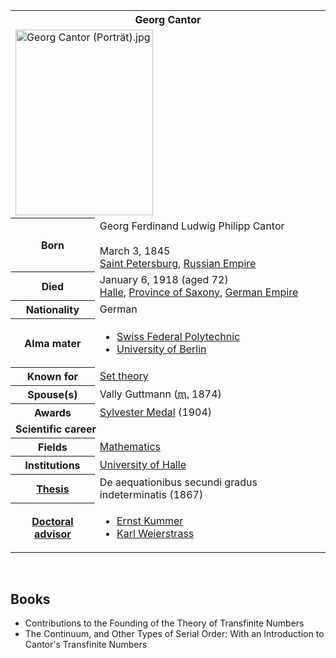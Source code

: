 
<table class="infobox biography vcard">
<tbody>
<tr>
<th colspan="2">
<div class="fn">Georg Cantor</div>
</th>
</tr>
<tr>
<td colspan="2"><a class="image" href="220px-Georg_Cantor_(Porträt).jpg"><img src="220px-Georg_Cantor_(Porträt).jpg" srcset="220px-Georg_Cantor_(Porträt).jpg" alt="Georg Cantor (Portr&auml;t).jpg" width="220" height="297" data-file-width="1184" data-file-height="1600" /></a></td>
</tr>
<tr>
<th scope="row">Born</th>
<td>
<div class="nickname">Georg Ferdinand Ludwig Philipp Cantor</div>
<br />March 3, 1845<br />
<div class="birthplace"><a title="Saint Petersburg" href="https://en.wikipedia.org/wiki/Saint_Petersburg">Saint Petersburg</a>,&nbsp;<a title="Russian Empire" href="https://en.wikipedia.org/wiki/Russian_Empire">Russian Empire</a></div>
</td>
</tr>
<tr>
<th scope="row">Died</th>
<td>January 6, 1918&nbsp;(aged&nbsp;72)<br />
<div class="deathplace"><a title="Halle (Saale)" href="https://en.wikipedia.org/wiki/Halle_(Saale)">Halle</a>,&nbsp;<a title="Province of Saxony" href="https://en.wikipedia.org/wiki/Province_of_Saxony">Province of Saxony</a>,&nbsp;<a title="German Empire" href="https://en.wikipedia.org/wiki/German_Empire">German Empire</a></div>
</td>
</tr>
<tr>
<th scope="row">Nationality</th>
<td class="category">German</td>
</tr>
<tr>
<th scope="row">Alma&nbsp;mater</th>
<td>
<div class="plainlist">
<ul>
<li><a title="ETH Zurich" href="https://en.wikipedia.org/wiki/ETH_Zurich">Swiss Federal Polytechnic</a></li>
<li><a title="Humboldt University of Berlin" href="https://en.wikipedia.org/wiki/Humboldt_University_of_Berlin">University of Berlin</a></li>
</ul>
</div>
</td>
</tr>
<tr>
<th scope="row">Known&nbsp;for</th>
<td><a title="Set theory" href="https://en.wikipedia.org/wiki/Set_theory">Set theory</a></td>
</tr>
<tr>
<th scope="row"><span class="nowrap">Spouse(s)</span></th>
<td>
<div>Vally Guttmann (<abbr title="married">m.</abbr>&nbsp;1874)</div>
</td>
</tr>
<tr>
<th scope="row">Awards</th>
<td><a title="Sylvester Medal" href="https://en.wikipedia.org/wiki/Sylvester_Medal">Sylvester Medal</a>&nbsp;(1904)</td>
</tr>
<tr>
<td colspan="2"><strong>Scientific career</strong></td>
</tr>
<tr>
<th scope="row">Fields</th>
<td class="category"><a title="Mathematics" href="https://en.wikipedia.org/wiki/Mathematics">Mathematics</a></td>
</tr>
<tr>
<th scope="row">Institutions</th>
<td><a class="mw-redirect" title="University of Halle" href="https://en.wikipedia.org/wiki/University_of_Halle">University of Halle</a></td>
</tr>
<tr>
<th scope="row"><a title="Thesis" href="https://en.wikipedia.org/wiki/Thesis">Thesis</a></th>
<td>De aequationibus secundi gradus indeterminatis&nbsp;(1867)</td>
</tr>
<tr>
<th scope="row"><a title="" href="https://en.wikipedia.org/wiki/Doctoral_advisor">Doctoral advisor</a></th>
<td>
<div class="plainlist">
<ul>
<li><a title="Ernst Kummer" href="https://en.wikipedia.org/wiki/Ernst_Kummer">Ernst Kummer</a></li>
<li><a title="Karl Weierstrass" href="https://en.wikipedia.org/wiki/Karl_Weierstrass">Karl Weierstrass</a></li>
</ul>
</div>
</td>
</tr>
</tbody>
</table>
</br>



<h2> Books </h2>
<ul>
  
 <li><a target="_blank" href="https://github.com/manjunath5496/Georg-Cantor-Books/blob/master/gcb(1).pdf" style="text-decoration:none;">Contributions to the Founding of the Theory of Transfinite Numbers</a></li>
  
<li><a target="_blank" href="https://github.com/manjunath5496/Georg-Cantor-Books/blob/master/gcb(2).pdf" style="text-decoration:none;">The Continuum, and Other Types of Serial Order: With an Introduction to Cantor's Transfinite Numbers </a></li>
</ul>
